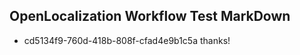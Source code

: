 ## OpenLocalization Workflow Test MarkDown
* cd5134f9-760d-418b-808f-cfad4e9b1c5a 
thanks!<!--HONumber=Mar16_HO3-->
